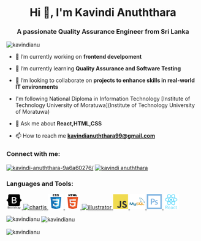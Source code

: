 <h1 align="center">Hi 👋, I'm Kavindi Anuththara</h1>
<h3 align="center">A passionate Quality Assurance Engineer from Sri Lanka</h3>

<p align="left"> <img src="https://komarev.com/ghpvc/?username=kavindianu&label=Profile%20views&color=0e75b6&style=flat" alt="kavindianu" /> </p>

- 🔭 I’m currently working on **frontend develpoment**

- 🌱 I’m currently learning **Quality Assurance and Software Testing**

- 👯 I’m looking to collaborate on **projects to enhance skills in real-world IT environments**

- I'm following National Diploma in Information Technology [Institute of Technology University of Moratuwa](Institute of Technology University of Moratuwa)

- 💬 Ask me about **React,HTML,CSS**

- 📫 How to reach me **kavindianuththara99@gmail.com**

<h3 align="left">Connect with me:</h3>
<p align="left">
<a href="https://linkedin.com/in/kavindi-anuththara-9a6a60276/" target="blank"><img align="center" src="https://raw.githubusercontent.com/rahuldkjain/github-profile-readme-generator/master/src/images/icons/Social/linked-in-alt.svg" alt="kavindi-anuththara-9a6a60276/" height="30" width="40" /></a>
<a href="https://fb.com/kavindi anuththara" target="blank"><img align="center" src="https://raw.githubusercontent.com/rahuldkjain/github-profile-readme-generator/master/src/images/icons/Social/facebook.svg" alt="kavindi anuththara" height="30" width="40" /></a>
</p>

<h3 align="left">Languages and Tools:</h3>
<p align="left"> <a href="https://getbootstrap.com" target="_blank" rel="noreferrer"> <img src="https://raw.githubusercontent.com/devicons/devicon/master/icons/bootstrap/bootstrap-plain-wordmark.svg" alt="bootstrap" width="40" height="40"/> </a> <a href="https://www.chartjs.org" target="_blank" rel="noreferrer"> <img src="https://www.chartjs.org/media/logo-title.svg" alt="chartjs" width="40" height="40"/> </a> <a href="https://www.w3schools.com/css/" target="_blank" rel="noreferrer"> <img src="https://raw.githubusercontent.com/devicons/devicon/master/icons/css3/css3-original-wordmark.svg" alt="css3" width="40" height="40"/> </a> <a href="https://www.w3.org/html/" target="_blank" rel="noreferrer"> <img src="https://raw.githubusercontent.com/devicons/devicon/master/icons/html5/html5-original-wordmark.svg" alt="html5" width="40" height="40"/> </a> <a href="https://www.adobe.com/in/products/illustrator.html" target="_blank" rel="noreferrer"> <img src="https://www.vectorlogo.zone/logos/adobe_illustrator/adobe_illustrator-icon.svg" alt="illustrator" width="40" height="40"/> </a> <a href="https://developer.mozilla.org/en-US/docs/Web/JavaScript" target="_blank" rel="noreferrer"> <img src="https://raw.githubusercontent.com/devicons/devicon/master/icons/javascript/javascript-original.svg" alt="javascript" width="40" height="40"/> </a> <a href="https://www.mysql.com/" target="_blank" rel="noreferrer"> <img src="https://raw.githubusercontent.com/devicons/devicon/master/icons/mysql/mysql-original-wordmark.svg" alt="mysql" width="40" height="40"/> </a> <a href="https://www.photoshop.com/en" target="_blank" rel="noreferrer"> <img src="https://raw.githubusercontent.com/devicons/devicon/master/icons/photoshop/photoshop-line.svg" alt="photoshop" width="40" height="40"/> </a> <a href="https://reactjs.org/" target="_blank" rel="noreferrer"> <img src="https://raw.githubusercontent.com/devicons/devicon/master/icons/react/react-original-wordmark.svg" alt="react" width="40" height="40"/> </a> </p>

<p><img align="left" src="https://github-readme-stats.vercel.app/api/top-langs?username=kavindianu&show_icons=true&locale=en&layout=compact" alt="kavindianu" /></p>

<p>&nbsp;<img align="center" src="https://github-readme-stats.vercel.app/api?username=kavindianu&show_icons=true&locale=en" alt="kavindianu" /></p>

<p><img align="center" src="https://github-readme-streak-stats.herokuapp.com/?user=kavindianu&" alt="kavindianu" /></p>

